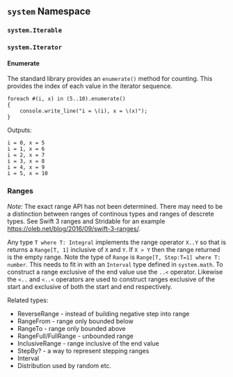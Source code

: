 ## `system` Namespace

### `system.Iterable`

### `system.Iterator`

#### Enumerate

The standard library provides an `enumerate()` method for counting. This provides the index of each value in the iterator sequence.

```adamant
foreach #(i, x) in (5..10).enumerate()
{
    console.write_line("i = \(i), x = \(x)");
}
```

Outputs:

```console
i = 0, x = 5
i = 1, x = 6
i = 2, x = 7
i = 3, x = 8
i = 4, x = 9
i = 5, x = 10
```

### Ranges

*Note:* The exact range API has not been determined. There may need to be a distinction between ranges of continous types and ranges of descrete types. See Swift 3 ranges and Stridable for an example https://oleb.net/blog/2016/09/swift-3-ranges/.

Any type `T where T: Integral` implements the range operator `X..Y` so that is returns a `Range[T, 1]` inclusive of `X` and `Y`. If `X > Y` then the range returned is the empty range. Note the type of `Range` is `Range[T, Step:T=1] where T: number`. This needs to fit in with an `Interval` type defined in `system.math`. To construct a range exclusive of the end value use the `..<` operator. Likewise the `<..` and `<..<` operators are used to construct ranges exclusive of the start and exclusive of both the start and end respectively.

Related types:

* ReverseRange - instead of building negative step into range
* RangeFrom - range only bounded below
* RangeTo - range only bounded above
* RangeFull/FullRange - unbounded range
* InclusiveRange - range inclusive of the end value
* StepBy? - a way to represent stepping ranges
* Interval
* Distribution used by random etc.
